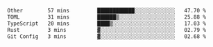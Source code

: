 <!--START_SECTION:waka-->

```txt
Other        57 mins         ████████████░░░░░░░░░░░░░   47.70 %
TOML         31 mins         ██████▒░░░░░░░░░░░░░░░░░░   25.88 %
TypeScript   20 mins         ████▒░░░░░░░░░░░░░░░░░░░░   17.03 %
Rust         3 mins          ▓░░░░░░░░░░░░░░░░░░░░░░░░   02.79 %
Git Config   3 mins          ▓░░░░░░░░░░░░░░░░░░░░░░░░   02.68 %
```

<!--END_SECTION:waka-->